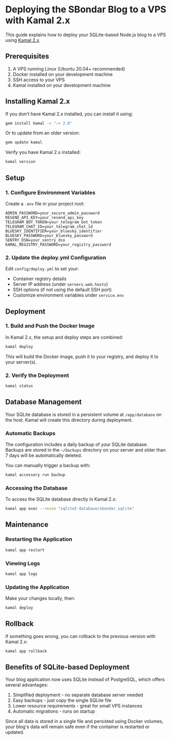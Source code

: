# Deploying the SBondar Blog to a VPS with Kamal 2.x

This guide explains how to deploy your SQLite-based Node.js blog to a VPS using [Kamal 2.x](https://kamal-deploy.org/).

## Prerequisites

1. A VPS running Linux (Ubuntu 20.04+ recommended)
2. Docker installed on your development machine
3. SSH access to your VPS
4. Kamal installed on your development machine

## Installing Kamal 2.x

If you don't have Kamal 2.x installed, you can install it using:

```bash
gem install kamal -v "~> 2.0"
```

Or to update from an older version:

```bash
gem update kamal
```

Verify you have Kamal 2.x installed:

```bash
kamal version
```

## Setup

### 1. Configure Environment Variables

Create a `.env` file in your project root:

```
ADMIN_PASSWORD=your_secure_admin_password
RESEND_API_KEY=your_resend_api_key
TELEGRAM_BOT_TOKEN=your_telegram_bot_token
TELEGRAM_CHAT_ID=your_telegram_chat_id
BLUESKY_IDENTIFIER=your_bluesky_identifier
BLUESKY_PASSWORD=your_bluesky_password
SENTRY_DSN=your_sentry_dsn
KAMAL_REGISTRY_PASSWORD=your_registry_password
```

### 2. Update the deploy.yml Configuration

Edit `config/deploy.yml` to set your:
- Container registry details
- Server IP address (under `servers.web.hosts`)
- SSH options (if not using the default SSH port)
- Customize environment variables under `service.env`

## Deployment

### 1. Build and Push the Docker Image

In Kamal 2.x, the setup and deploy steps are combined:

```bash
kamal deploy
```

This will build the Docker image, push it to your registry, and deploy it to your server(s).

### 2. Verify the Deployment

```bash
kamal status
```

## Database Management

Your SQLite database is stored in a persistent volume at `/app/database` on the host. Kamal will create this directory during deployment.

### Automatic Backups

The configuration includes a daily backup of your SQLite database. Backups are stored in the `~/backups` directory on your server and older than 7 days will be automatically deleted.

You can manually trigger a backup with:

```bash
kamal accessory run backup
```

### Accessing the Database

To access the SQLite database directly in Kamal 2.x:

```bash
kamal app exec --reuse "sqlite3 database/sbondar.sqlite"
```

## Maintenance

### Restarting the Application

```bash
kamal app restart
```

### Viewing Logs

```bash
kamal app logs
```

### Updating the Application

Make your changes locally, then:

```bash
kamal deploy
```

## Rollback

If something goes wrong, you can rollback to the previous version with Kamal 2.x:

```bash
kamal app rollback
```

## Benefits of SQLite-based Deployment

Your blog application now uses SQLite instead of PostgreSQL, which offers several advantages:

1. Simplified deployment - no separate database server needed
2. Easy backups - just copy the single SQLite file
3. Lower resource requirements - great for small VPS instances
4. Automatic migrations - runs on startup

Since all data is stored in a single file and persisted using Docker volumes, your blog's data will remain safe even if the container is restarted or updated.
